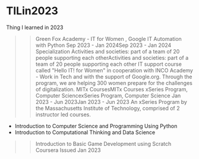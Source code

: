 # TILin2023
Thing I learned in 2023
>> Green Fox Academy - IT for Women , Google IT Automation with Python
  Sep 2023 - Jan 2024Sep 2023 - Jan 2024
  Specialization
  Activities and societies: part of a team of 20 people supporting each otherActivities and societies: part of a team of 20 people supporting each other
  IT support course called "Hello IT! for Women" in cooperation with INCO Academy - Work in Tech and with the support of Google.org. Through the program, we are helping 300 women prepare for the challenges of digitalization.
>> MITx CoursesMITx Courses
  xSeries Program, Computer SciencexSeries Program, Computer Science
  Jan 2023 - Jun 2023Jan 2023 - Jun 2023
  An xSeries Program by the Massachusetts Institute of Technology, comprised of 2 instructor led courses. 
  - Introduction to Computer Science and Programming Using Python
  - Introduction to Computational Thinking and Data Science
>> Introduction to Basic Game Development using Scratch
  Coursera
  Issued Jan 2023
